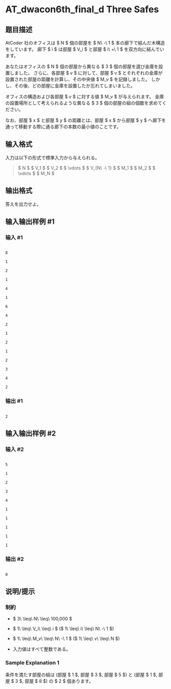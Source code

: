 # AT_dwacon6th_final_d Three Safes

## 题目描述

[problemUrl]: https://atcoder.jp/contests/dwacon6th-final/tasks/dwacon6th_final_d

AtCoder 社のオフィスは $ N $ 個の部屋を $ N\ -\ 1 $ 本の廊下で結んだ木構造をしています。 廊下 $ i $ は部屋 $ V_i $ と部屋 $ i\ +\ 1 $ を双方向に結んでいます。

あなたはオフィスの $ N $ 個の部屋から異なる $ 3 $ 個の部屋を選び金庫を設置しました。 さらに、各部屋 $ v $ に対して、部屋 $ v $ とそれぞれの金庫が設置された部屋の距離を計算し、その中央値 $ M_v $ を記録しました。 しかし、その後、どの部屋に金庫を設置したか忘れてしまいました。

オフィスの構造および各部屋 $ v $ に対する値 $ M_v $ が与えられます。 金庫の設置場所として考えられるような異なる $ 3 $ 個の部屋の組の個数を求めてください。

なお、部屋 $ x $ と部屋 $ y $ の距離とは、部屋 $ x $ から部屋 $ y $ へ廊下を通って移動する際に通る廊下の本数の最小値のことです。

## 输入格式

入力は以下の形式で標準入力から与えられる。

> $ N $ $ V_1 $ $ V_2 $ $ \vdots $ $ V_{N\ -\ 1} $ $ M_1 $ $ M_2 $ $ \vdots $ $ M_N $

## 输出格式

答えを出力せよ。

## 输入输出样例 #1

### 输入 #1

```
8
1
2
1
4
1
6
4
2
1
2
1
2
3
4
2
```

### 输出 #1

```
2
```

## 输入输出样例 #2

### 输入 #2

```
5
1
2
3
4
1
1
1
1
1
```

### 输出 #2

```
0
```

## 说明/提示

### 制約

- $ 3\ \leq\ N\ \leq\ 100,000 $
- $ 1\ \leq\ V_i\ \leq\ i $ ($ 1\ \leq\ i\ \leq\ N\ -\ 1 $)
- $ 1\ \leq\ M_v\ \leq\ N\ -\ 1 $ ($ 1\ \leq\ v\ \leq\ N $)
- 入力値はすべて整数である。

### Sample Explanation 1

条件を満たす部屋の組は (部屋 $ 1 $, 部屋 $ 3 $, 部屋 $ 5 $) と (部屋 $ 1 $, 部屋 $ 3 $, 部屋 $ 8 $) の $ 2 $ 個あります。